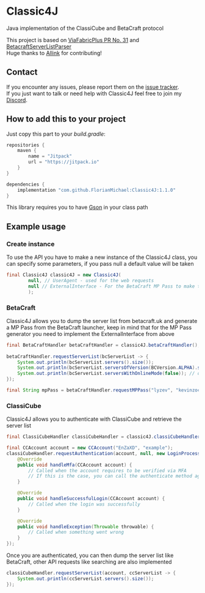 # Classic4J
Java implementation of the ClassiCube and BetaCraft protocol

This project is based on [ViaFabricPlus PR No. 31](https://github.com/FlorianMichael/ViaFabricPlus/pull/31) and [BetacraftServerListParser](https://github.com/allinkdev/BetacraftServerListParser) <br>
Huge thanks to [Allink](https://github.com/allinkdev) for contributing!

## Contact
If you encounter any issues, please report them on the
[issue tracker](https://github.com/FlorianMichael/Classic4J/issues).  
If you just want to talk or need help with Classic4J feel free to join my
[Discord](https://discord.gg/BwWhCHUKDf).

## How to add this to your project
Just copy this part to your *build.gradle*:
```groovy
repositories {
    maven {
        name = "Jitpack"
        url = "https://jitpack.io"
    }
}

dependencies {
    implementation "com.github.FlorianMichael:Classic4J:1.1.0"
}
```
This library requires you to have [Gson](https://mvnrepository.com/artifact/com.google.code.gson/gson/2.10.1) in your class path

## Example usage
### Create instance
To use the API you have to make a new instance of the Classic4J class, you can specify some parameters, if you pass null a default value will be taken
```java
final Classic4J classic4J = new Classic4J(
        null, // UserAgent - used for the web requests
        null // ExternalInterface - For the BetaCraft MP Pass to make the AuthLib request
        );
```

### BetaCraft
Classic4J allows you to dump the server list from betacraft.uk and generate a MP Pass from the BetaCraft launcher, keep in mind that for the MP Pass generator you need to implement the ExternalInterface from above
```java
final BetaCraftHandler betaCraftHandler = classic4J.betaCraftHandler();
        
betaCraftHandler.requestServerList(bcServerList -> {
    System.out.println(bcServerList.servers().size());
    System.out.println(bcServerList.serversOfVersion(BCVersion.ALPHA).size());
    System.out.println(bcServerList.serversWithOnlineMode(false)); // offline mode
});

final String mpPass = betaCraftHandler.requestMPPass("lyzev", "kevinzockt.de", 25565);
```

### ClassiCube
Classic4J allows you to authenticate with ClassiCube and retrieve the server list
```java
final ClassiCubeHandler classiCubeHandler = classic4J.classiCubeHandler();

final CCAccount account = new CCAccount("EnZaXD", "example");
classiCubeHandler.requestAuthentication(account, null, new LoginProcessHandler() {
    @Override
    public void handleMfa(CCAccount account) {
        // Called when the account requires to be verified via MFA
        // If this is the case, you can call the authenticate method again and specify the MFA code instead of null
    }

    @Override
    public void handleSuccessfulLogin(CCAccount account) {
        // Called when the login was successfully
    }

    @Override
    public void handleException(Throwable throwable) {
        // Called when something went wrong
    }
});
```
Once you are authenticated, you can then dump the server list like BetaCraft, other API requests like searching are also implemented
```java
classiCubeHandler.requestServerList(account, ccServerList -> {
    System.out.println(ccServerList.servers().size());
});
```
